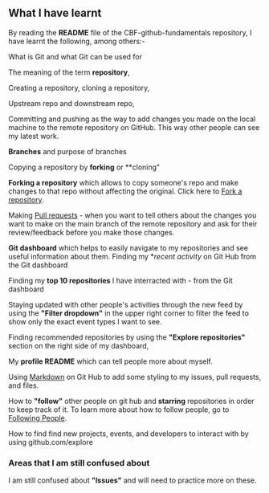 ## **What I have learnt**

By reading the **README** file of the CBF-github-fundamentals repository, I have learnt the following, among others:-

What is Git and what Git can be used for

The meaning of the term **repository**, 

Creating a repository, cloning a repository,

Upstream repo and downstream repo,

Committing and pushing as the way to add changes you made on the local machine to the remote repository on GitHub. This way other people can see my latest work. 

**Branches** and purpose of branches

Copying a repository by **forking** or **cloning"

**Forking a repository** which allows to copy someone's repo and make changes to that repo without affecting the original. Click here 
to [Fork a repository](https://docs.github.com/en/pull-requests/collaborating-with-pull-requests/working-with-forks/fork-a-repo).

Making [Pull requests](https://docs.github.com/en/pull-requests/collaborating-with-pull-requests/proposing-changes-to-your-work-with-pull-requests/creating-a-pull-request) - when you want to tell others about the changes you want to make on the main branch of the remote repository and ask for their review/feedback before you make those changes.

**Git dashboard** which helps to easily navigate to my repositories and see useful information about them.
Finding my **recent activity* on Git Hub from the Git dashboard

Finding my **top 10 repositories** I have interracted with - from the Git dashboard

Staying updated with other people's activities through the new feed by using the  **"Filter dropdown"** in the upper right corner to filter the feed to show only the exact event types I want to see.

Finding recommended repositories by using the **"Explore repositories"** section on the right side of my dashboard,

My **profile README** which can tell people more about myself.

Using [Markdown](https://docs.github.com/en/get-started/writing-on-github/getting-started-with-writing-and-formatting-on-github/basic-writing-and-formatting-syntax) on Git Hub to add some styling to my issues, pull requests, and files.

How to **"follow"** other people on git hub and **starring** repositories in order to keep track of it. To learn more about how to follow people, go to
[Following People](https://docs.github.com/en/get-started/exploring-projects-on-github/following-people).

How to find find new projects, events, and developers to interact with by using  github.com/explore
 
### **Areas that I am still confused about**

I am still confused about **"Issues"** and will need to practice more on these.
